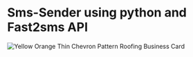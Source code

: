 # Sms-Sender using python and Fast2sms API 

![Yellow Orange Thin Chevron Pattern Roofing Business Card](https://user-images.githubusercontent.com/92312713/151832803-4aabff99-0de1-4068-b9d2-b1a1309531b1.png)
